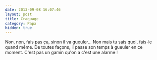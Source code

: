 ```yaml
---
date: 2013-09-08 16:07:46
layout: post
title: Craquage
category: Papa
hidden: true
---
```


  Non, non, fais pas ça, sinon il va gueuler... Non mais tu sais quoi, fais-le quand même. De toutes façons, il passe son temps à gueuler en ce moment. C'est pas un gamin qu'on a c'est une alarme !

